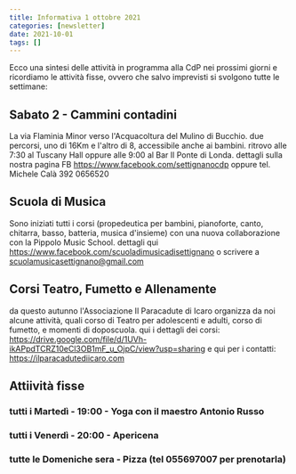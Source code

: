 ```yaml
---
title: Informativa 1 ottobre 2021
categories: [newsletter]
date: 2021-10-01
tags: []
---
```


Ecco una sintesi delle attività in programma alla CdP nei prossimi giorni e ricordiamo le attività fisse, ovvero che salvo imprevisti si svolgono tutte le settimane:

## Sabato 2 - Cammini contadini
La via Flaminia Minor verso l'Acquacoltura del Mulino di Bucchio.
due percorsi, uno di 16Km e l'altro di 8, accessibile anche ai bambini.
ritrovo alle 7:30 al Tuscany Hall oppure alle 9:00 al Bar Il Ponte di Londa.
dettagli sulla nostra pagina FB https://www.facebook.com/settignanocdp
oppure tel. Michele Calà 392 0656520

## Scuola di Musica
Sono iniziati tutti i corsi (propedeutica per bambini, pianoforte, canto, chitarra, basso, batteria, musica d'insieme) con una nuova collaborazione con la Pippolo Music School.
dettagli qui https://www.facebook.com/scuoladimusicadisettignano
o scrivere a scuolamusicasettignano@gmail.com

## Corsi Teatro, Fumetto e Allenamente
da questo autunno l'Associazione Il Paracadute di Icaro organizza da noi alcune attività, quali corso di Teatro per adolescenti e adulti, corso di fumetto, e momenti di doposcuola.
qui i dettagli dei corsi: https://drive.google.com/file/d/1UVh-ikAPpdTCRZ10eCl3OB1mF_u_OjpC/view?usp=sharing
e qui per i contatti: https://ilparacadutediicaro.com

## Attiività fisse

### tutti i Martedì - 19:00 - Yoga con il maestro Antonio Russo
### tutti i Venerdì - 20:00 - Apericena
### tutte le Domeniche sera - Pizza (tel 055697007 per prenotarla)